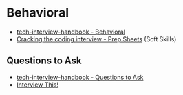 # Behavioral

- [tech-interview-handbook - Behavioral](https://github.com/yangshun/tech-interview-handbook/blob/master/non-technical/behavioral.md)
- [Cracking the coding interview - Prep Sheets](http://www.crackingthecodinginterview.com/resources.html) (Soft Skills)

## Questions to Ask

- [tech-interview-handbook - Questions to Ask](https://yangshun.github.io/tech-interview-handbook/questions-to-ask/)
- [Interview This!](https://github.com/Twipped/InterviewThis)
